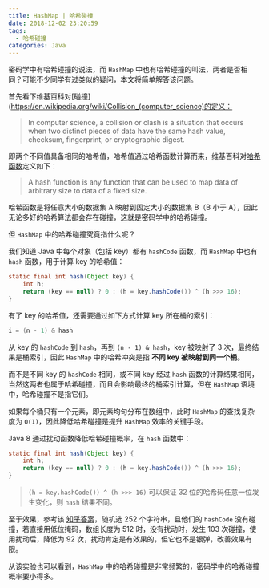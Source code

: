 ```yaml
---
title: HashMap | 哈希碰撞
date: 2018-12-02 23:20:59
tags:
  - 哈希碰撞
categories: Java
---
```


密码学中有哈希碰撞的说法，而 `HashMap` 中也有哈希碰撞的叫法，两者是否相同？可能不少同学有过类似的疑问，本文将简单解答该问题。

首先看下维基百科对[碰撞](https://en.wikipedia.org/wiki/Collision_(computer_science)的定义：

>In computer science, a collision or clash is a situation that occurs when two distinct pieces of data have the same hash value, checksum, fingerprint, or cryptographic digest.

<!-- more -->

即两个不同值具备相同的哈希值，哈希值通过哈希函数计算而来，维基百科对[哈希函数](https://en.wikipedia.org/wiki/Hash_function)定义如下：

>A hash function is any function that can be used to map data of arbitrary size to data of a fixed size.

哈希函数是将任意大小的数据集 A 映射到固定大小的数据集 B（B 小于 A），因此无论多好的哈希算法都会存在碰撞，这就是密码学中的哈希碰撞。

但 `HashMap` 中的哈希碰撞究竟指什么呢？

我们知道 Java 中每个对象（包括 key）都有 `hashCode` 函数，而 `HashMap` 中也有 `hash` 函数，用于计算 key 的哈希值：

```Java
static final int hash(Object key) {
    int h;
    return (key == null) ? 0 : (h = key.hashCode()) ^ (h >>> 16);
}
```

有了 key 的哈希值，还需要通过如下方式计算 key 所在桶的索引：

```Java
i = (n - 1) & hash
```

从 key 的 `hashCode` 到 `hash`，再到 `(n - 1) & hash`，key 被映射了 3 次，最终结果是桶索引，因此 `HashMap` 中的哈希冲突是指 **不同 key 被映射到同一个桶**。

而不是不同 key 的 `hashCode` 相同，或不同 key 经过 `hash` 函数的计算结果相同，当然这两者也属于哈希碰撞，而且会影响最终的桶索引计算，但在 `HashMap` 语境中，哈希碰撞不是指它们。

如果每个桶只有一个元素，即元素均匀分布在数组中，此时 `HashMap` 的查找复杂度为 `O(1)`，因此降低哈希碰撞是提升 `HashMap` 效率的关键手段。

Java 8 通过扰动函数降低哈希碰撞概率，在 `hash` 函数中：

```Java
static final int hash(Object key) {
    int h;
    return (key == null) ? 0 : (h = key.hashCode()) ^ (h >>> 16);
}
```

>`(h = key.hashCode()) ^ (h >>> 16)` 可以保证 32 位的哈希码任意一位发生变化，则 `hash` 结果不同。

至于效果，参考该 [知乎答案](https://www.zhihu.com/question/20733617)，随机选 252 个字符串，且他们的 `hashCode` 没有碰撞，若直接用低位掩码，数组长度为 512 时，没有扰动时，发生 103 次碰撞，使用扰动后，降低为 92 次，扰动肯定是有效果的，但它也不是银弹，改善效果有限。

从该实验也可以看到，`HashMap` 中的哈希碰撞是非常频繁的，密码学中的哈希碰撞概率要小得多。
